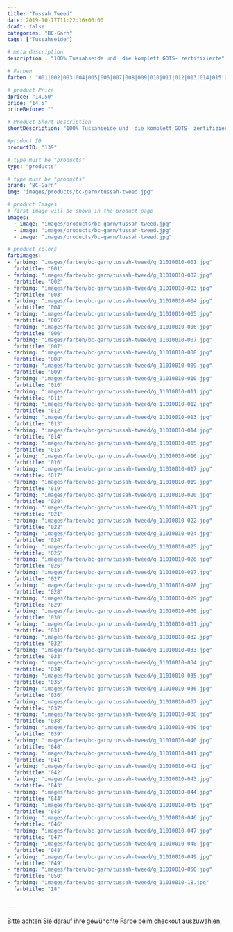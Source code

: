 ```yaml
---
title: "Tussah Tweed"
date: 2019-10-17T11:22:16+06:00
draft: false
categories: "BC-Garn"
tags: ["Tussahseide"] 

# meta description
description : "100% Tussahseide und  die komplett GOTS- zertifizierte"

# Farben
farben : "001|002|003|004|005|006|007|008|009|010|011|012|013|014|015|016|017|019|020|021|022|024|025|026|027|028|029|030|031|032|033|034|035|036|037|038|039|040|041|042|043|044|045|046|047|048|049|050|18"

# product Price
dprice: "14,50"
price: "14.5"
priceBefore: ""

# Product Short Description
shortDescription: "100% Tussahseide und  die komplett GOTS- zertifizierte"

#product ID
productID: "139"

# type must be "products"
type: "products"

# type must be "products"
brand: "BC-Garn"
img: "images/products/bc-garn/tussah-tweed.jpg"   

# product Images
# first image will be shown in the product page
images:
  - image: "images/products/bc-garn/tussah-tweed.jpg"
  - image: "images/products/bc-garn/tussah-tweed.jpg"
  - image: "images/products/bc-garn/tussah-tweed.jpg"

# product colors
farbimages:
- farbimg: "images/farben/bc-garn/tussah-tweed/g_11010010-001.jpg"	
  farbtitle: "001"
- farbimg: "images/farben/bc-garn/tussah-tweed/g_11010010-002.jpg"	
  farbtitle: "002"
- farbimg: "images/farben/bc-garn/tussah-tweed/g_11010010-003.jpg"	
  farbtitle: "003"
- farbimg: "images/farben/bc-garn/tussah-tweed/g_11010010-004.jpg"	
  farbtitle: "004"
- farbimg: "images/farben/bc-garn/tussah-tweed/g_11010010-005.jpg"	
  farbtitle: "005"
- farbimg: "images/farben/bc-garn/tussah-tweed/g_11010010-006.jpg"	
  farbtitle: "006"
- farbimg: "images/farben/bc-garn/tussah-tweed/g_11010010-007.jpg"	
  farbtitle: "007"
- farbimg: "images/farben/bc-garn/tussah-tweed/g_11010010-008.jpg"	
  farbtitle: "008"
- farbimg: "images/farben/bc-garn/tussah-tweed/g_11010010-009.jpg"	
  farbtitle: "009"
- farbimg: "images/farben/bc-garn/tussah-tweed/g_11010010-010.jpg"	
  farbtitle: "010"
- farbimg: "images/farben/bc-garn/tussah-tweed/g_11010010-011.jpg"	
  farbtitle: "011"
- farbimg: "images/farben/bc-garn/tussah-tweed/g_11010010-012.jpg"	
  farbtitle: "012"
- farbimg: "images/farben/bc-garn/tussah-tweed/g_11010010-013.jpg"	
  farbtitle: "013"
- farbimg: "images/farben/bc-garn/tussah-tweed/g_11010010-014.jpg"	
  farbtitle: "014"
- farbimg: "images/farben/bc-garn/tussah-tweed/g_11010010-015.jpg"	
  farbtitle: "015"
- farbimg: "images/farben/bc-garn/tussah-tweed/g_11010010-016.jpg"	
  farbtitle: "016"
- farbimg: "images/farben/bc-garn/tussah-tweed/g_11010010-017.jpg"	
  farbtitle: "017"
- farbimg: "images/farben/bc-garn/tussah-tweed/g_11010010-019.jpg"	
  farbtitle: "019"
- farbimg: "images/farben/bc-garn/tussah-tweed/g_11010010-020.jpg"	
  farbtitle: "020"
- farbimg: "images/farben/bc-garn/tussah-tweed/g_11010010-021.jpg"	
  farbtitle: "021"
- farbimg: "images/farben/bc-garn/tussah-tweed/g_11010010-022.jpg"	
  farbtitle: "022"
- farbimg: "images/farben/bc-garn/tussah-tweed/g_11010010-024.jpg"	
  farbtitle: "024"
- farbimg: "images/farben/bc-garn/tussah-tweed/g_11010010-025.jpg"	
  farbtitle: "025"
- farbimg: "images/farben/bc-garn/tussah-tweed/g_11010010-026.jpg"	
  farbtitle: "026"
- farbimg: "images/farben/bc-garn/tussah-tweed/g_11010010-027.jpg"	
  farbtitle: "027"
- farbimg: "images/farben/bc-garn/tussah-tweed/g_11010010-028.jpg"	
  farbtitle: "028"
- farbimg: "images/farben/bc-garn/tussah-tweed/g_11010010-029.jpg"	
  farbtitle: "029"
- farbimg: "images/farben/bc-garn/tussah-tweed/g_11010010-030.jpg"	
  farbtitle: "030"
- farbimg: "images/farben/bc-garn/tussah-tweed/g_11010010-031.jpg"	
  farbtitle: "031"
- farbimg: "images/farben/bc-garn/tussah-tweed/g_11010010-032.jpg"	
  farbtitle: "032"
- farbimg: "images/farben/bc-garn/tussah-tweed/g_11010010-033.jpg"	
  farbtitle: "033"
- farbimg: "images/farben/bc-garn/tussah-tweed/g_11010010-034.jpg"	
  farbtitle: "034"
- farbimg: "images/farben/bc-garn/tussah-tweed/g_11010010-035.jpg"	
  farbtitle: "035"
- farbimg: "images/farben/bc-garn/tussah-tweed/g_11010010-036.jpg"	
  farbtitle: "036"
- farbimg: "images/farben/bc-garn/tussah-tweed/g_11010010-037.jpg"	
  farbtitle: "037"
- farbimg: "images/farben/bc-garn/tussah-tweed/g_11010010-038.jpg"	
  farbtitle: "038"
- farbimg: "images/farben/bc-garn/tussah-tweed/g_11010010-039.jpg"	
  farbtitle: "039"
- farbimg: "images/farben/bc-garn/tussah-tweed/g_11010010-040.jpg"	
  farbtitle: "040"
- farbimg: "images/farben/bc-garn/tussah-tweed/g_11010010-041.jpg"	
  farbtitle: "041"
- farbimg: "images/farben/bc-garn/tussah-tweed/g_11010010-042.jpg"	
  farbtitle: "042"
- farbimg: "images/farben/bc-garn/tussah-tweed/g_11010010-043.jpg"	
  farbtitle: "043"
- farbimg: "images/farben/bc-garn/tussah-tweed/g_11010010-044.jpg"	
  farbtitle: "044"
- farbimg: "images/farben/bc-garn/tussah-tweed/g_11010010-045.jpg"	
  farbtitle: "045"
- farbimg: "images/farben/bc-garn/tussah-tweed/g_11010010-046.jpg"	
  farbtitle: "046"
- farbimg: "images/farben/bc-garn/tussah-tweed/g_11010010-047.jpg"	
  farbtitle: "047"
- farbimg: "images/farben/bc-garn/tussah-tweed/g_11010010-048.jpg"	
  farbtitle: "048"
- farbimg: "images/farben/bc-garn/tussah-tweed/g_11010010-049.jpg"	
  farbtitle: "049"
- farbimg: "images/farben/bc-garn/tussah-tweed/g_11010010-050.jpg"	
  farbtitle: "050"
- farbimg: "images/farben/bc-garn/tussah-tweed/g_11010010-18.jpg"	
  farbtitle: "18"


---
```


Bitte achten Sie darauf ihre gewünchte Farbe beim checkout auszuwählen.
